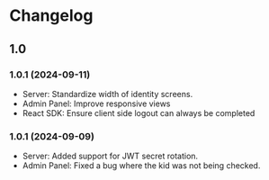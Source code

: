 # Changelog

## 1.0
### 1.0.1 (2024-09-11)
- Server: Standardize width of identity screens.
- Admin Panel: Improve responsive views
- React SDK: Ensure client side logout can always be completed

### 1.0.1 (2024-09-09)
- Server: Added support for JWT secret rotation.
- Admin Panel: Fixed a bug where the kid was not being checked.
